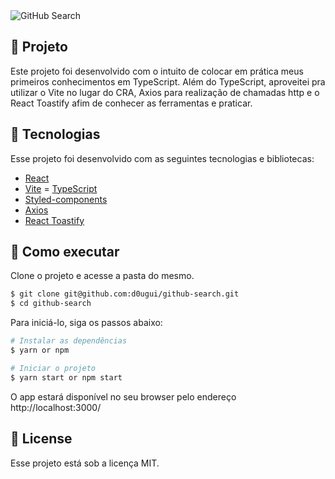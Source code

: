 <img align="center" src="src/assets/tela.png" alt="GitHub Search">

## 📖 Projeto

Este projeto foi desenvolvido com o intuito de colocar em prática meus primeiros conhecimentos em TypeScript. Além do TypeScript, aproveitei pra utilizar o Vite no lugar do CRA, Axios para realização de chamadas http e o React Toastify afim de conhecer as ferramentas e praticar.

## 🧪 Tecnologias

Esse projeto foi desenvolvido com as seguintes tecnologias e bibliotecas:

- [React](https://reactjs.org)
- [Vite](https://vitejs.dev/)
= [TypeScript](https://www.typescriptlang.org/)
- [Styled-components](https://styled-components.com/)
- [Axios](https://github.com/axios/axios)
- [React Toastify](https://github.com/fkhadra/react-toastify)


## 🚀 Como executar

Clone o projeto e acesse a pasta do mesmo.

```bash
$ git clone git@github.com:d0ugui/github-search.git
$ cd github-search
```

Para iniciá-lo, siga os passos abaixo:

```bash
# Instalar as dependências
$ yarn or npm

# Iniciar o projeto
$ yarn start or npm start
```

O app estará disponível no seu browser pelo endereço http://localhost:3000/

## 📝 License

Esse projeto está sob a licença MIT.